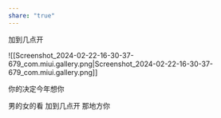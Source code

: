 ```yaml
---
share: "true"
---
```

加到几点开

![[Screenshot_2024-02-22-16-30-37-679_com.miui.gallery.png|Screenshot_2024-02-22-16-30-37-679_com.miui.gallery.png]]


你的决定今年想你

男的女的看
加到几点开
那地方你

